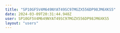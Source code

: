 ```yaml
---
title: "SP10GF5V4M649NYAT49SC97MGZX556DP98JM6XKS5"
date: 2024-03-09T20:31:44.948Z
user: SP10GF5V4M649NYAT49SC97MGZX556DP98JM6XKS5
layout: "users"
---
```

    